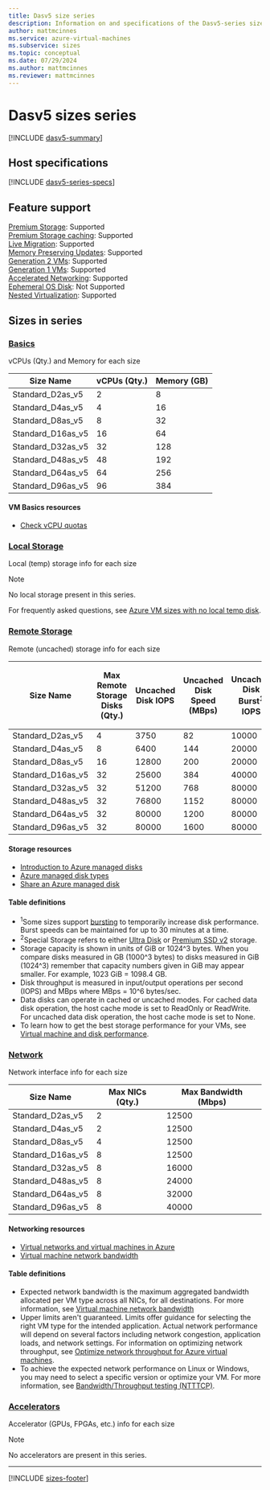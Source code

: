 ```yaml
---
title: Dasv5 size series
description: Information on and specifications of the Dasv5-series sizes
author: mattmcinnes
ms.service: azure-virtual-machines
ms.subservice: sizes
ms.topic: conceptual
ms.date: 07/29/2024
ms.author: mattmcinnes
ms.reviewer: mattmcinnes
---
```


# Dasv5 sizes series

[!INCLUDE [dasv5-summary](./includes/dasv5-series-summary.md)]

## Host specifications
[!INCLUDE [dasv5-series-specs](./includes/dasv5-series-specs.md)]

## Feature support
[Premium Storage](../../premium-storage-performance.md): Supported <br>[Premium Storage caching](../../premium-storage-performance.md): Supported <br>[Live Migration](../../maintenance-and-updates.md): Supported <br>[Memory Preserving Updates](../../maintenance-and-updates.md): Supported <br>[Generation 2 VMs](../../generation-2.md): Supported <br>[Generation 1 VMs](../../generation-2.md): Supported <br>[Accelerated Networking](/azure/virtual-network/create-vm-accelerated-networking-cli): Supported <br>[Ephemeral OS Disk](../../ephemeral-os-disks.md): Not Supported <br>[Nested Virtualization](/virtualization/hyper-v-on-windows/user-guide/nested-virtualization): Supported <br>

## Sizes in series

### [Basics](#tab/sizebasic)

vCPUs (Qty.) and Memory for each size

| Size Name | vCPUs (Qty.) | Memory (GB) |
| --- | --- | --- |
| Standard_D2as_v5 | 2 | 8 |
| Standard_D4as_v5 | 4 | 16 |
| Standard_D8as_v5 | 8 | 32 |
| Standard_D16as_v5 | 16 | 64 |
| Standard_D32as_v5 | 32 | 128 |
| Standard_D48as_v5 | 48 | 192 |
| Standard_D64as_v5 | 64 | 256 |
| Standard_D96as_v5 | 96 | 384 |

#### VM Basics resources
- [Check vCPU quotas](../../../virtual-machines/quotas.md)

### [Local Storage](#tab/sizestoragelocal)

Local (temp) storage info for each size

> [!NOTE]
> No local storage present in this series.
>
> For frequently asked questions, see [Azure VM sizes with no local temp disk](../../azure-vms-no-temp-disk.yml).



### [Remote Storage](#tab/sizestorageremote)

Remote (uncached) storage info for each size

| Size Name | Max Remote Storage Disks (Qty.) | Uncached Disk IOPS | Uncached Disk Speed (MBps) | Uncached Disk Burst<sup>1</sup> IOPS | Uncached Disk Burst<sup>1</sup> Speed (MBps) | Uncached Special<sup>2</sup> Disk IOPS | Uncached Special<sup>2</sup> Disk Speed (MBps) | Uncached Burst<sup>1</sup> Special<sup>2</sup> Disk IOPS | Uncached Burst<sup>1</sup> Special<sup>2</sup> Disk Speed (MBps) |
| --- | --- | --- | --- | --- | --- | --- | --- | --- | --- |
| Standard_D2as_v5 | 4 | 3750 | 82 | 10000 | 600 |  |  |  |  |
| Standard_D4as_v5 | 8 | 6400 | 144 | 20000 | 600 |  |  |  |  |
| Standard_D8as_v5 | 16 | 12800 | 200 | 20000 | 600 |  |  |  |  |
| Standard_D16as_v5 | 32 | 25600 | 384 | 40000 | 800 |  |  |  |  |
| Standard_D32as_v5 | 32 | 51200 | 768 | 80000 | 1600 |  |  |  |  |
| Standard_D48as_v5 | 32 | 76800 | 1152 | 80000 | 2000 |  |  |  |  |
| Standard_D64as_v5 | 32 | 80000 | 1200 | 80000 | 2000 |  |  |  |  |
| Standard_D96as_v5 | 32 | 80000 | 1600 | 80000 | 2000 |  |  |  |  |

#### Storage resources
- [Introduction to Azure managed disks](../../../virtual-machines/managed-disks-overview.md)
- [Azure managed disk types](../../../virtual-machines/disks-types.md)
- [Share an Azure managed disk](../../../virtual-machines/disks-shared.md)

#### Table definitions
- <sup>1</sup>Some sizes support [bursting](../../disk-bursting.md) to temporarily increase disk performance. Burst speeds can be maintained for up to 30 minutes at a time.
- <sup>2</sup>Special Storage refers to either [Ultra Disk](../../../virtual-machines/disks-enable-ultra-ssd.md) or [Premium SSD v2](../../../virtual-machines/disks-deploy-premium-v2.md) storage.
- Storage capacity is shown in units of GiB or 1024^3 bytes. When you compare disks measured in GB (1000^3 bytes) to disks measured in GiB (1024^3) remember that capacity numbers given in GiB may appear smaller. For example, 1023 GiB = 1098.4 GB.
- Disk throughput is measured in input/output operations per second (IOPS) and MBps where MBps = 10^6 bytes/sec.
- Data disks can operate in cached or uncached modes. For cached data disk operation, the host cache mode is set to ReadOnly or ReadWrite. For uncached data disk operation, the host cache mode is set to None.
- To learn how to get the best storage performance for your VMs, see [Virtual machine and disk performance](../../../virtual-machines/disks-performance.md).


### [Network](#tab/sizenetwork)

Network interface info for each size

| Size Name | Max NICs (Qty.) | Max Bandwidth (Mbps) |
| --- | --- | --- |
| Standard_D2as_v5 | 2 | 12500 |
| Standard_D4as_v5 | 2 | 12500 |
| Standard_D8as_v5 | 4 | 12500 |
| Standard_D16as_v5 | 8 | 12500 |
| Standard_D32as_v5 | 8 | 16000 |
| Standard_D48as_v5 | 8 | 24000 |
| Standard_D64as_v5 | 8 | 32000 |
| Standard_D96as_v5 | 8 | 40000 |

#### Networking resources
- [Virtual networks and virtual machines in Azure](/azure/virtual-network/network-overview)
- [Virtual machine network bandwidth](/azure/virtual-network/virtual-machine-network-throughput)

#### Table definitions
- Expected network bandwidth is the maximum aggregated bandwidth allocated per VM type across all NICs, for all destinations. For more information, see [Virtual machine network bandwidth](/azure/virtual-network/virtual-machine-network-throughput)
- Upper limits aren't guaranteed. Limits offer guidance for selecting the right VM type for the intended application. Actual network performance will depend on several factors including network congestion, application loads, and network settings. For information on optimizing network throughput, see [Optimize network throughput for Azure virtual machines](/azure/virtual-network/virtual-network-optimize-network-bandwidth). 
-  To achieve the expected network performance on Linux or Windows, you may need to select a specific version or optimize your VM. For more information, see [Bandwidth/Throughput testing (NTTTCP)](/azure/virtual-network/virtual-network-bandwidth-testing).

### [Accelerators](#tab/sizeaccelerators)

Accelerator (GPUs, FPGAs, etc.) info for each size

> [!NOTE]
> No accelerators are present in this series.

---

[!INCLUDE [sizes-footer](../includes/sizes-footer.md)]
